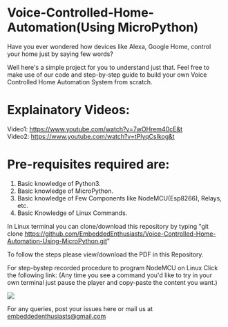 # Voice-Controlled-Home-Automation(Using MicroPython)
Have you ever wondered how devices like Alexa, Google Home, control your home just by saying few words?

Well here's a simple project for you to understand just that. Feel free to make use of our code and step-by-step guide to build your own Voice Controlled Home Automation System from scratch. 

# Explainatory Videos:  
Video1: https://www.youtube.com/watch?v=7wOHrem40cE&t  
Video2: https://www.youtube.com/watch?v=tPlyqCsIkog&t

# Pre-requisites required are:
1. Basic knowledge of Python3.
2. Basic knowledge of MicroPython.
3. Basic knowledge of Few Components like NodeMCU(Esp8266), Relays, etc.
4. Basic Knowledge of Linux Commands.

In Linux terminal you can clone/download this repository by typing "git clone https://github.com/EmbeddedEnthusiasts/Voice-Controlled-Home-Automation-Using-MicroPython.git"

To follow the steps please view/download the PDF in this Repository.

For step-bystep recorded procedure to program NodeMCU on Linux Click the following link: (Any time you see a command you'd like to try in your own terminal just pause the player and copy-paste the content you want.)

<a href="https://asciinema.org/a/lKgCIha7DgrkkYKGt0be9pQoA" target="_blank"><img src="https://asciinema.org/a/lKgCIha7DgrkkYKGt0be9pQoA.svg" /></a>


For any queries, post your issues here or mail us at embeddedenthusiasts@gmail.com
